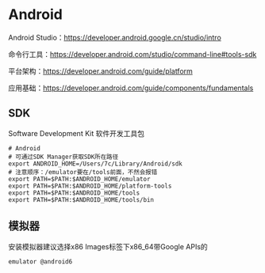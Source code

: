 # Android

Android Studio：<https://developer.android.google.cn/studio/intro>

命令行工具：<https://developer.android.com/studio/command-line#tools-sdk>

平台架构：<https://developer.android.com/guide/platform>

应用基础：<https://developer.android.com/guide/components/fundamentals>

## SDK

Software Development Kit 软件开发工具包

```shell
# Android
# 可通过SDK Manager获取SDK所在路径
export ANDROID_HOME=/Users/7c/Library/Android/sdk
# 注意顺序：/emulator要在/tools前面，不然会报错
export PATH=$PATH:$ANDROID_HOME/emulator
export PATH=$PATH:$ANDROID_HOME/platform-tools
export PATH=$PATH:$ANDROID_HOME/tools
export PATH=$PATH:$ANDROID_HOME/tools/bin
```

## 模拟器

安装模拟器建议选择x86 Images标签下x86_64带Google APIs的

`emulator @android6`
